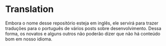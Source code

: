 Translation
==============

Embora o nome desse repositório esteja em inglês, ele servirá para trazer traduções para o português de vários posts sobre desenvolvimento. Dessa forma, os novatos e alguns outros não poderão dizer que não há conteúdo bom em nosso idioma.
